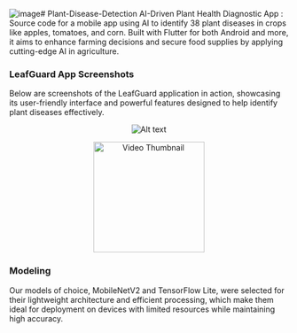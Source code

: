 ![image](https://github.com/mouathayed/Plant-Disease-Detection/assets/74305074/04603d19-f1d6-4f0c-9ee6-93ae11a77308)# Plant-Disease-Detection
AI-Driven Plant Health Diagnostic App : Source code for a mobile app using AI to identify 38 plant diseases in crops like apples, tomatoes, and corn. Built with Flutter for both Android and more, it aims to enhance farming decisions and secure food supplies by applying cutting-edge AI in agriculture.

### LeafGuard App Screenshots

Below are screenshots of the LeafGuard application in action, showcasing its user-friendly interface and powerful features designed to help identify plant diseases effectively.


<p align="center">
  <img src="https://github.com/mouathayed/Plant-Disease-Detection/assets/74305074/60cc89b8-9d02-4224-9841-cabd2e27e66a" alt="Alt text">
</p>


<div align="center">
  <a href="https://drive.google.com/file/d/1EPnh19EMorkfTUq4KodNxGfCXorXZ2lB/view?usp=drive_link">
    <img src="https://github.com/mouathayed/Plant-Disease-Detection/blob/main/images/video_thumbnail.png" width="200" alt="Video Thumbnail">
  </a>
</div>


### Modeling 

Our models of choice, MobileNetV2 and TensorFlow Lite, were selected for their lightweight architecture and efficient processing, which make them ideal for deployment on devices with limited resources while maintaining high accuracy.






